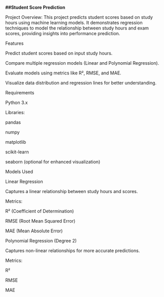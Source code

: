 **##Student Score Prediction**

Project Overview:
This project predicts student scores based on study hours using machine learning models. It demonstrates regression techniques to model the relationship between study hours and exam scores, providing insights into performance prediction.

Features

Predict student scores based on input study hours.

Compare multiple regression models (Linear and Polynomial Regression).

Evaluate models using metrics like R², RMSE, and MAE.

Visualize data distribution and regression lines for better understanding.

Requirements

Python 3.x

Libraries:

pandas

numpy

matplotlib

scikit-learn

seaborn (optional for enhanced visualization)

Models Used

Linear Regression

Captures a linear relationship between study hours and scores.

Metrics:

R² (Coefficient of Determination)

RMSE (Root Mean Squared Error)

MAE (Mean Absolute Error)

Polynomial Regression (Degree 2)

Captures non-linear relationships for more accurate predictions.

Metrics:

R²

RMSE


MAE
